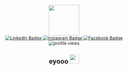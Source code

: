 <div id='header' align='center'>
  <img src='https://i.pinimg.com/originals/c5/58/09/c55809c170db94ec817640568b7875e0.gif' width='100' />
  <div id="badges">
      <a href='https://www.linkedin.com/in/krbycnts/'>
        <img src="https://img.shields.io/badge/LinkedIn-blue?style=for-the-badge&logo=linkedin&logoColor=white" alt="LinkedIn Badge"/>
      </a>
      <a href='https://www.instagram.com/krby.cnts/'>
        <img src="https://img.shields.io/badge/Instagram-red?style=for-the-badge&logo=instagram&logoColor=white" alt="Instagram Badge"/>
      </a>
      <a href='https://www.facebook.com/kerbe.cantos'>
        <img src="https://img.shields.io/badge/Facebook-blue?style=for-the-badge&logo=facebook&logoColor=white" alt="Facebook Badge"/>
      </a>
  </div>
  <img src="https://komarev.com/ghpvc/?username=kerbethecoder&style=flat-square&color=blue" alt="profile views"/>
  <h2>
    eyooo
    <img src="https://media.giphy.com/media/hvRJCLFzcasrR4ia7z/giphy.gif" width="30px"/>
  </h2>
</div>

<!--
**kerbethecoder/kerbethecoder** is a ✨ _special_ ✨ repository because its `README.md` (this file) appears on your GitHub profile.

Here are some ideas to get you started:

- 🔭 I’m currently working on ...
- 🌱 I’m currently learning ...
- 👯 I’m looking to collaborate on ...
- 🤔 I’m looking for help with ...
- 💬 Ask me about ...
- 📫 How to reach me: ...
- 😄 Pronouns: ...
- ⚡ Fun fact: ...
-->
